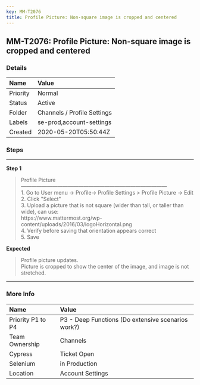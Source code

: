```yaml
---
key: MM-T2076
title: Profile Picture: Non-square image is cropped and centered
---
```


## MM-T2076: Profile Picture: Non-square image is cropped and centered

### Details

| Name     | Value                       |
| :------- | :-------------------------- |
| Priority | Normal                      |
| Status   | Active                      |
| Folder   | Channels / Profile Settings |
| Labels   | se-prod,account-settings    |
| Created  | 2020-05-20T05:50:44Z        |

### Steps

<hr/>

**Step 1**

> <article>Profile Picture<br />————————————————————————————<br />1. Go to User menu -&gt; Profile-&gt; Profile Settings &gt; Profile Picture -&gt; Edit<br />2. Click "Select"<br />3. Upload a picture that is not square (wider than tall, or taller than wide), can use:<br />https://www.mattermost.org/wp-content/uploads/2016/03/logoHorizontal.png<br />4. Verify before saving that orientation appears correct<br />5. Save</article>

**Expected**

> <article>Profile picture updates.<br />Picture is cropped to show the center of the image, and image is not stretched.</article>

<hr/>

### More Info

| Name              | Value                                              |
| :---------------- | :------------------------------------------------- |
| Priority P1 to P4 | P3 - Deep Functions (Do extensive scenarios work?) |
| Team Ownership    | Channels                                           |
| Cypress           | Ticket Open                                        |
| Selenium          | in Production                                      |
| Location          | Account Settings                                   |

